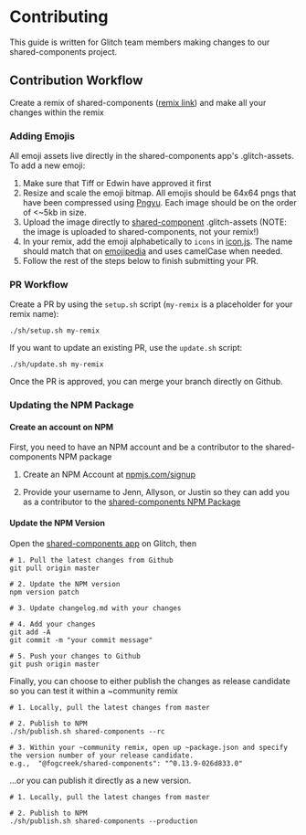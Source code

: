 # Contributing

This guide is written for Glitch team members making changes to our shared-components project.

## Contribution Workflow

Create a remix of shared-components ([remix link](https://glitch.com/edit/#!/remix/shared-components)) and make all your changes within the remix

### Adding Emojis

All emoji assets live directly in the shared-components app's .glitch-assets.  To add a new emoji:
1. Make sure that Tiff or Edwin have approved it first
2. Resize and scale the emoji bitmap.  All emojis should be 64x64 pngs that have been compressed using [Pngyu](https://nukesaq88.github.io/Pngyu/).  Each image should be on the order of <~5kb in size.
3. Upload the image directly to [shared-component](https://glitch.com/edit/#!/shared-components) .glitch-assets (NOTE: the image is uploaded to shared-components, not your remix!)
4. In your remix, add the emoji alphabetically to `icons` in [icon.js](https://glitch.com/edit/#!/plump-chime?path=lib/icon.js:162:15).  The name should match that on [emojipedia](https://emojipedia.org/) and uses camelCase when needed.
5. Follow the rest of the steps below to finish submitting your PR.

### PR Workflow

Create a PR by using the `setup.sh` script (`my-remix` is a placeholder for your remix name):

`./sh/setup.sh my-remix`

If you want to update an existing PR, use the `update.sh` script:

`./sh/update.sh my-remix`

Once the PR is approved, you can merge your branch directly on Github.

### Updating the NPM Package

#### Create an account on NPM

First, you need to have an NPM account and be a contributor to the shared-components NPM package

1. Create an NPM Account at [npmjs.com/signup](https://www.npmjs.com/signup)

2. Provide your username to Jenn, Allyson, or Justin so they can add you as a contributor to the [shared-components NPM Package](https://www.npmjs.com/package/@fogcreek/shared-components)


#### Update the NPM Version 

Open the [shared-components app](https://shared-components.glitch.me) on Glitch, then

```
# 1. Pull the latest changes from Github 
git pull origin master

# 2. Update the NPM version
npm version patch

# 3. Update changelog.md with your changes

# 4. Add your changes
git add -A
git commit -m "your commit message"

# 5. Push your changes to Github
git push origin master
```

Finally, you can choose to either publish the changes as release candidate so you can test it within a ~community remix
```
# 1. Locally, pull the latest changes from master

# 2. Publish to NPM
./sh/publish.sh shared-components --rc

# 3. Within your ~community remix, open up ~package.json and specify the version number of your release candidate.
e.g.,  "@fogcreek/shared-components": "^0.13.9-026d833.0"
```

...or you can publish it directly as a new version.
```
# 1. Locally, pull the latest changes from master

# 2. Publish to NPM
./sh/publish.sh shared-components --production
```






